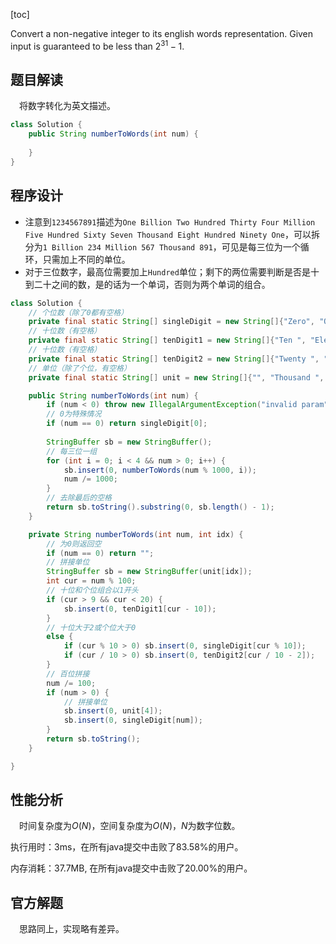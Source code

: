 [toc]

Convert a non-negative integer to its english words representation. Given input is guaranteed to be less than $2^{31} - 1$.



## 题目解读

&emsp;将数字转化为英文描述。

```java
class Solution {
    public String numberToWords(int num) {
        
    }
}
```

## 程序设计

* 注意到`1234567891`描述为`One Billion Two Hundred Thirty Four Million Five Hundred Sixty Seven Thousand Eight Hundred Ninety One`，可以拆分为`1 Billion 234 Million 567 Thousand 891`，可见是每三位为一个循环，只需加上不同的单位。
* 对于三位数字，最高位需要加上`Hundred`单位；剩下的两位需要判断是否是十到二十之间的数，是的话为一个单词，否则为两个单词的组合。

```java
class Solution {
    // 个位数（除了0都有空格）
    private final static String[] singleDigit = new String[]{"Zero", "One ", "Two ", "Three ", "Four ", "Five ", "Six ", "Seven ", "Eight ", "Nine "}; 
    // 十位数（有空格）
    private final static String[] tenDigit1 = new String[]{"Ten ", "Eleven ", "Twelve ", "Thirteen ", "Fourteen ", "Fifteen ", "Sixteen ", "Seventeen ", "Eighteen ", "Nineteen "}; 
    // 十位数（有空格）
    private final static String[] tenDigit2 = new String[]{"Twenty ", "Thirty ", "Forty ", "Fifty ", "Sixty ", "Seventy ", "Eighty ", "Ninety "}; 
    // 单位（除了个位，有空格）
    private final static String[] unit = new String[]{"", "Thousand ", "Million ", "Billion ", "Hundred "};

    public String numberToWords(int num) {
        if (num < 0) throw new IllegalArgumentException("invalid param");
        // 0为特殊情况
        if (num == 0) return singleDigit[0];
        
        StringBuffer sb = new StringBuffer();
        // 每三位一组
        for (int i = 0; i < 4 && num > 0; i++) {
            sb.insert(0, numberToWords(num % 1000, i));
            num /= 1000;
        }
        // 去除最后的空格
        return sb.toString().substring(0, sb.length() - 1);
    }

    private String numberToWords(int num, int idx) {
        // 为0则返回空
        if (num == 0) return "";
        // 拼接单位
        StringBuffer sb = new StringBuffer(unit[idx]);
        int cur = num % 100;
        // 十位和个位组合以1开头
        if (cur > 9 && cur < 20) {
            sb.insert(0, tenDigit1[cur - 10]);
        } 
        // 十位大于2或个位大于0
        else {
            if (cur % 10 > 0) sb.insert(0, singleDigit[cur % 10]);
            if (cur / 10 > 0) sb.insert(0, tenDigit2[cur / 10 - 2]);
        }
        // 百位拼接
        num /= 100;
        if (num > 0) {
            // 拼接单位
            sb.insert(0, unit[4]);
            sb.insert(0, singleDigit[num]);
        }
        return sb.toString();
    }

}
```

## 性能分析

&emsp;时间复杂度为$O(N)$，空间复杂度为$O(N)$，$N$为数字位数。

执行用时：3ms，在所有java提交中击败了83.58%的用户。

内存消耗：37.7MB, 在所有java提交中击败了20.00%的用户。

## 官方解题

&emsp;思路同上，实现略有差异。